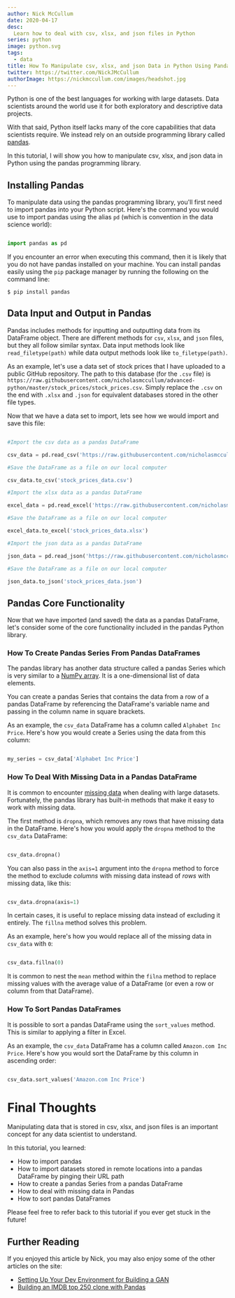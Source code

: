 ```yaml
---
author: Nick McCullum
date: 2020-04-17
desc:
  Learn how to deal with csv, xlsx, and json files in Python
series: python
image: python.svg
tags:
  - data
title: How To Manipulate csv, xlsx, and json Data in Python Using Pandas
twitter: https://twitter.com/NickJMcCullum
authorImage: https://nickmccullum.com/images/headshot.jpg
---
```



Python is one of the best languages for working with large datasets. Data scientists around the world use it for both exploratory and descriptive data projects.

With that said, Python itself lacks many of the core capabilities that data scientists require. We instead rely on an outside programming library called [pandas](https://nickmccullum.com/advanced-python/pandas/).

In this tutorial, I will show you how to manipulate csv, xlsx, and json data in Python using the pandas programming library.


## Installing Pandas

To manipulate data using the pandas programming library, you'll first need to import pandas into your Python script. Here's the command you would use to import pandas using the alias `pd` (which is convention in the data science world):

```python

import pandas as pd

```

If you encounter an error when executing this command, then it is likely that you do not have pandas installed on your machine. You can install pandas easily using the `pip` package manager by running the following on the command line:

```output
$ pip install pandas
```

## Data Input and Output in Pandas

Pandas includes methods for inputting and outputting data from its DataFrame object. There are different methods for `csv`, `xlsx`, and `json` files, but they all follow similar syntax. Data input methods look like `read_filetype(path)` while data output methods look like `to_filetype(path)`.

As an example, let's use a data set of stock prices that I have uploaded to a public GitHub repository. The path to this database (for the `.csv` file) is `https://raw.githubusercontent.com/nicholasmccullum/advanced-python/master/stock_prices/stock_prices.csv`. Simply replace the `.csv` on the end with `.xlsx` and `.json` for equivalent databases stored in the other file types.

Now that we have a data set to import, lets see how we would import and save this file:

```python

#Import the csv data as a pandas DataFrame

csv_data = pd.read_csv('https://raw.githubusercontent.com/nicholasmccullum/advanced-python/master/stock_prices/stock_prices.csv')

#Save the DataFrame as a file on our local computer

csv_data.to_csv('stock_prices_data.csv')

#Import the xlsx data as a pandas DataFrame

excel_data = pd.read_excel('https://raw.githubusercontent.com/nicholasmccullum/advanced-python/master/stock_prices/stock_prices.xlsx')

#Save the DataFrame as a file on our local computer

excel_data.to_excel('stock_prices_data.xlsx')

#Import the json data as a pandas DataFrame

json_data = pd.read_json('https://raw.githubusercontent.com/nicholasmccullum/advanced-python/master/stock_prices/stock_prices.json')

#Save the DataFrame as a file on our local computer

json_data.to_json('stock_prices_data.json')

```


## Pandas Core Functionality

Now that we have imported (and saved) the data as a pandas DataFrame, let's consider some of the core functionality included in the pandas Python library.


### How To Create Pandas Series From Pandas DataFrames

The pandas library has another data structure called a pandas Series which is very similar to a [NumPy array](https://nickmccullum.com/advanced-python/numpy-arrays/). It is a one-dimensional list of data elements.

You can create a pandas Series that contains the data from a row of a pandas DataFrame by referencing the DataFrame's variable name and passing in the column name in square brackets.

As an example, the `csv_data` DataFrame has a column called `Alphabet Inc Price`. Here's how you would create a Series using the data from this column:

```python

my_series = csv_data['Alphabet Inc Price']

```


### How To Deal With Missing Data in a Pandas DataFrame

It is common to encounter [missing data](https://nickmccullum.com/advanced-python/missing-data-pandas/) when dealing with large datasets. Fortunately, the pandas library has built-in methods that make it easy to work with missing data.

The first method is `dropna`, which removes any rows that have missing data in the DataFrame. Here's how you would apply the `dropna` method to the `csv_data` DataFrame:

```python

csv_data.dropna()

```

You can also pass in the `axis=1` argument into the `dropna` method to force the method to exclude _columns_ with missing data instead of _rows_ with missing data, like this:

```python

csv_data.dropna(axis=1)

```

In certain cases, it is useful to replace missing data instead of excluding it entirely. The `fillna` method solves this problem.

As an example, here's how you would replace all of the missing data in `csv_data` with `0`:

```python

csv_data.fillna(0)

```

It is common to nest the `mean` method within the `filna` method to replace missing values with the average value of a DataFrame (or even a row or column from that DataFrame).


### How To Sort Pandas DataFrames

It is possible to sort a pandas DataFrame using the `sort_values` method. This is similar to applying a filter in Excel. 

As an example, the `csv_data` DataFrame has a column called `Amazon.com Inc Price`. Here's how you would sort the DataFrame by this column in ascending order:

```python

csv_data.sort_values('Amazon.com Inc Price')

```

# Final Thoughts

Manipulating data that is stored in csv, xlsx, and json files is an important concept for any data scientist to understand.

In this tutorial, you learned:

*   How to import pandas
*   How to import datasets stored in remote locations into a pandas DataFrame by pinging their URL path
*   How to create a pandas Series from a pandas DataFrame
*   How to deal with missing data in Pandas
*   How to sort pandas DataFrames

Please feel free to refer back to this tutorial if you ever get stuck in the future!

## Further Reading

If you enjoyed this article by Nick, you may also enjoy some of the other articles on the site:

* [Setting Up Your Dev Environment for Building a GAN](/python/data-science/setting-up-dev-environment-building-gan/)
* [Building an IMDB top 250 clone with Pandas](/python/building-imdb-top-250-clone-pandas/)
